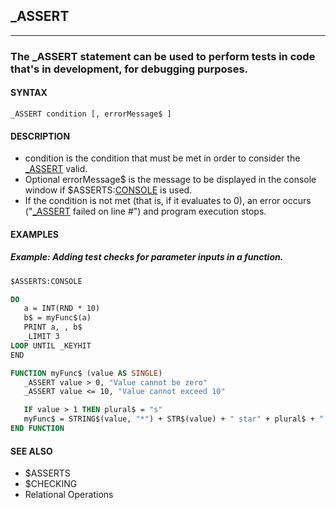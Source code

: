 ## _ASSERT
---

### The _ASSERT statement can be used to perform tests in code that's in development, for debugging purposes.

#### SYNTAX

`_ASSERT condition [, errorMessage$ ]`

#### DESCRIPTION
* condition is the condition that must be met in order to consider the [_ASSERT](./_ASSERT.md) valid.
* Optional errorMessage$ is the message to be displayed in the console window if $ASSERTS:[CONSOLE](./CONSOLE.md) is used.
* If the condition is not met (that is, if it evaluates to 0), an error occurs ("[_ASSERT](./_ASSERT.md) failed on line #") and program execution stops.


#### EXAMPLES
##### Example: Adding test checks for parameter inputs in a function.
```vb
$ASSERTS:CONSOLE

DO
   a = INT(RND * 10)
   b$ = myFunc$(a)
   PRINT a, , b$
   _LIMIT 3
LOOP UNTIL _KEYHIT
END

FUNCTION myFunc$ (value AS SINGLE)
   _ASSERT value > 0, "Value cannot be zero"
   _ASSERT value <= 10, "Value cannot exceed 10"

   IF value > 1 THEN plural$ = "s"
   myFunc$ = STRING$(value, "*") + STR$(value) + " star" + plural$ + " :-)"
END FUNCTION
```
  


#### SEE ALSO
* $ASSERTS
* $CHECKING
* Relational Operations
